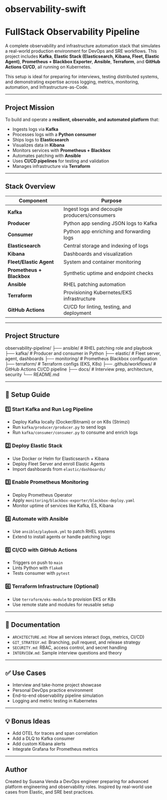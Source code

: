 # observability-swift
# FullStack Observability Pipeline

A complete observability and infrastructure automation stack that simulates a real-world production environment for DevOps and SRE workflows. This project includes **Kafka**, **Elastic Stack (Elasticsearch, Kibana, Fleet, Elastic Agent)**, **Prometheus + Blackbox Exporter**, **Ansible**, **Terraform**, and **GitHub Actions CI/CD**, all running on Kubernetes.

This setup is ideal for preparing for interviews, testing distributed systems, and demonstrating expertise across logging, metrics, monitoring, automation, and Infrastructure-as-Code.

---

## Project Mission

To build and operate a **resilient, observable, and automated platform** that:
- Ingests logs via **Kafka**
- Processes logs with a **Python consumer**
- Ships logs to **Elasticsearch**
- Visualizes data in **Kibana**
- Monitors services with **Prometheus + Blackbox**
- Automates patching with **Ansible**
- Uses **CI/CD pipelines** for testing and validation
- Manages infrastructure via **Terraform**

---

## Stack Overview

| Component         | Purpose                                         |
|------------------|-------------------------------------------------|
| **Kafka**         | Ingest logs and decouple producers/consumers   |
| **Producer**      | Python app sending JSON logs to Kafka          |
| **Consumer**      | Python app enriching and forwarding logs       |
| **Elasticsearch** | Central storage and indexing of logs           |
| **Kibana**        | Dashboards and visualization                   |
| **Fleet/Elastic Agent** | System and container monitoring       |
| **Prometheus + Blackbox** | Synthetic uptime and endpoint checks |
| **Ansible**       | RHEL patching automation                       |
| **Terraform**     | Provisioning Kubernetes/EKS infrastructure     |
| **GitHub Actions**| CI/CD for linting, testing, and deployment     |

---

## Project Structure
observability-pipeline/
├── ansible/                  # RHEL patching role and playbook
├── kafka/                   # Producer and consumer in Python
├── elastic/                 # Fleet server, agent, dashboards
├── monitoring/              # Prometheus Blackbox configuration
├── terraform/               # Terraform configs (EKS, K8s)
├── .github/workflows/       # GitHub Actions CI/CD pipeline
├── docs/                    # Interview prep, architecture, security
└── README.md

---

## 🚀 Setup Guide

### 1️⃣ Start Kafka and Run Log Pipeline
- Deploy Kafka locally (Docker/Bitnami) or on K8s (Strimzi)
- Run `kafka/producer/producer.py` to send logs
- Run `kafka/consumer/consumer.py` to consume and enrich logs

### 2️⃣ Deploy Elastic Stack
- Use Docker or Helm for Elasticsearch + Kibana
- Deploy Fleet Server and enroll Elastic Agents
- Import dashboards from `elastic/dashboards/`

### 3️⃣ Enable Prometheus Monitoring
- Deploy Prometheus Operator
- Apply `monitoring/blackbox-exporter/blackbox-deploy.yaml`
- Monitor uptime of services like Kafka, ES, Kibana

### 4️⃣ Automate with Ansible
- Use `ansible/playbook.yml` to patch RHEL systems
- Extend to install agents or handle patching logic

### 5️⃣ CI/CD with GitHub Actions
- Triggers on push to `main`
- Lints Python with `flake8`
- Tests consumer with `pytest`

### 6️⃣ Terraform Infrastructure (Optional)
- Use `terraform/eks-module` to provision EKS or K8s
- Use remote state and modules for reusable setup

---

## 📘 Documentation

- `ARCHITECTURE.md`: How all services interact (logs, metrics, CI/CD)
- `GIT_STRATEGY.md`: Branching, pull request, and release strategy
- `SECURITY.md`: RBAC, access control, and secret handling
- `INTERVIEW.md`: Sample interview questions and theory

---

## ✅ Use Cases

- Interview and take-home project showcase
- Personal DevOps practice environment
- End-to-end observability pipeline simulation
- Logging and metric testing in Kubernetes

---

## 💡 Bonus Ideas

- Add OTEL for traces and span correlation
- Add a DLQ to Kafka consumer
- Add custom Kibana alerts
- Integrate Grafana for Prometheus metrics

---

## Author

Created by Susana Venda a DevOps engineer preparing for advanced platform engineering and observability roles. Inspired by real-world use cases from Elastic, and SRE best practices.
